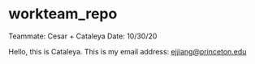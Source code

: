 # workteam_repo

Teammate: Cesar + Cataleya
Date: 10/30/20

Hello, this is Cataleya. This is my email address: ejjiang@princeton.edu
